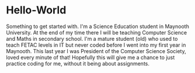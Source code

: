 # Hello-World
Something to get started with.
I'm a Science Education student in Maynooth University.
At the end of my time there I will be teaching Computer Science and Maths in secondary school.
I'm a mature student (old) who used to teach FETAC levels in IT but never coded before I went into my first year in Maynooth.
This last year I was President of the Computer Science Society, loved every minute of that!
Hopefully this will give me a chance to just practice coding for me, without it being about assignments.
